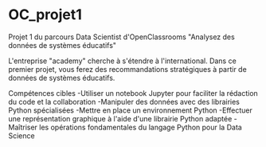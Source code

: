 # OC_projet1
Projet 1 du parcours Data Scientist d'OpenClassrooms "Analysez des données de systèmes éducatifs"

L'entreprise "academy" cherche à s'étendre à l'international. Dans ce premier projet, vous ferez des recommandations stratégiques à partir de données de
systèmes éducatifs.

Compétences cibles
-Utiliser un notebook Jupyter pour faciliter la rédaction du code et la collaboration
-Manipuler des données avec des librairies Python spécialisées
-Mettre en place un environnement Python
-Effectuer une représentation graphique à l'aide d'une librairie Python adaptée
-Maîtriser les opérations fondamentales du langage Python pour la Data Science
